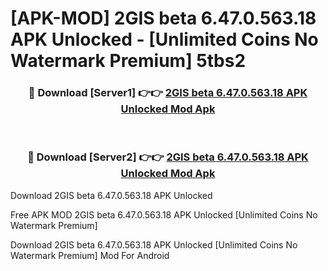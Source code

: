 # [APK-MOD] 2GIS beta 6.47.0.563.18 APK Unlocked - [Unlimited Coins No Watermark Premium] 5tbs2



<div align="center">
<h3>🔴 Download [Server1] 👉👉 <a href="https://momento.my/?title=2GIS_beta_6.47.0.563.18_APK_Unlocked">2GIS beta 6.47.0.563.18 APK Unlocked Mod Apk</a></h3><br>

<h3>🔴 Download [Server2] 👉👉 <a href="https://momento.my/?title=2GIS_beta_6.47.0.563.18_APK_Unlocked">2GIS beta 6.47.0.563.18 APK Unlocked Mod Apk</a></h3>
</div>



Download 2GIS beta 6.47.0.563.18 APK Unlocked 

Free APK MOD 2GIS beta 6.47.0.563.18 APK Unlocked [Unlimited Coins No Watermark Premium]

Download 2GIS beta 6.47.0.563.18 APK Unlocked [Unlimited Coins No Watermark Premium] Mod For Android
